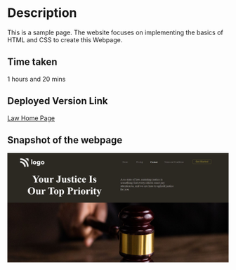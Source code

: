 # Description
This is a sample page. The website focuses on implementing the basics of HTML and CSS to create this Webpage.
## Time taken
1 hours and 20 mins

## Deployed Version Link

[Law Home Page](https://laworder.netlify.app/)

## Snapshot of the webpage

![Lawpage](./snap.JPG)
